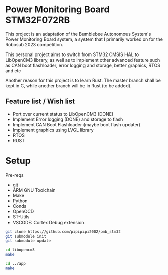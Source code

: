 # Power Monitoring Board STM32F072RB
This project is an adaptation of the Bumblebee Autonomous System's Power Monitoring Board system, a system that I primarily worked on for the Robosub 2023 competition.

This personal project aims to switch from STM32 CMSIS HAL to LibOpenCM3 library, as well as to implement other advanced feature such as CAN boot flashloader, error logging and storage, better graphics, RTOS and etc

Another reason for this project is to learn Rust. The master branch shall be kept in C, while another branch will be in Rust (to be added).

## Feature list / Wish list
- Port over current status to LibOpenCM3 (DONE)
- Implement Error logging (DONE) and storage to flash
- Implement CAN Boot Flashloader (maybe boot flash updater)
- Implement graphics using LVGL library
- RTOS
- RUST


# Setup
Pre-reqs
- git
- ARM GNU Toolchain
- Make
- Python
- Conda
- OpenOCD
- ST-Utils
- VSCODE: Cortex Debug extension

```bash
git clone https://github.com/pipipipi2002/pmb_stm32
git submodule init
git submodule update

cd libopencm3
make

cd ../app
make
```